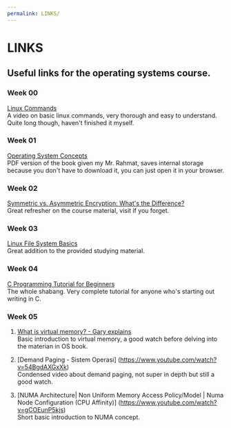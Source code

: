 ```yaml
---
permalink: LINKS/
---
```


# LINKS
## Useful links for the operating systems course.

### Week 00
[Linux Commands](https://www.youtube.com/watch?v=ZtqBQ68cfJc)<br>
A video on basic linux commands, very thorough and easy to understand. Quite long though, haven't finished it myself.

### Week 01
[Operating System Concepts](https://os.ecci.ucr.ac.cr/slides/Abraham-Silberschatz-Operating-System-Concepts-10th-2018.pdf)<br>
PDF version of the book given my Mr. Rahmat, saves internal storage because you don't have to download it, you can just open it in your browser.

### Week 02
[Symmetric vs. Asymmetric Encryption: What's the Difference?](https://www.trentonsystems.com/blog/symmetric-vs-asymmetric-encryption)<br>
Great refresher on the course material, visit if you forget.

### Week 03
[Linux File System Basics](https://www.dummies.com/computers/operating-systems/linux/linux-file-system-basics/) <br> Great addition to the provided studying material.

### Week 04
[C Programming Tutorial for Beginners](https://www.youtube.com/watch?v=KJgsSFOSQv0&t=302s) <br>
The whole shabang. Very complete tutorial for anyone who's starting out writing in C.

### Week 05
1. [What is virtual memory? - Gary explains](https://www.youtube.com/watch?v=2quKyPnUShQ) <br>
Basic introduction to virtual memory, a good watch before delving into the materian in OS book.

2. [Demand Paging - Sistem Operasi] (https://www.youtube.com/watch?v=54BgdAXGxXk) <br>
Condensed video about demand paging, not super in depth but still a good watch.

3. [NUMA Architecture| Non Uniform Memory Access Policy/Model | Numa Node Configuration (CPU Affinity)] (https://www.youtube.com/watch?v=gCOEunP5kjs) <br>
Short basic introduction to NUMA concept.

